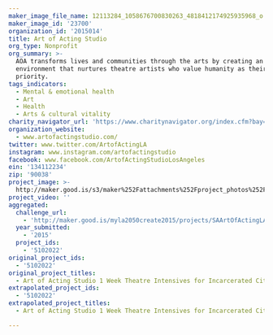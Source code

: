 ```yaml
---
maker_image_file_name: 12113284_1058676700830263_4818412174925935968_o.jpg
maker_image_id: '23700'
organization_id: '2015014'
title: Art of Acting Studio
org_type: Nonprofit
org_summary: >-
  AOA transforms lives and communities through the arts by creating an
  environment that nurtures theatre artists who value humanity as their first
  priority.
tags_indicators:
  - Mental & emotional health
  - Art
  - Health
  - Arts & cultural vitality
charity_navigator_url: 'https://www.charitynavigator.org/index.cfm?bay=search.profile&ein=134112234'
organization_website:
  - www.artofactingstudio.com/
twitter: www.twitter.com/ArtofActingLA
instagram: www.instagram.com/artofactingstudio
facebook: www.facebook.com/ArtofActingStudioLosAngeles
ein: '134112234'
zip: '90038'
project_image: >-
  http://maker.good.is/s3/maker%252Fattachments%252Fproject_photos%252Fimages%252F23700%252Fdisplay%252F12113284_1058676700830263_4818412174925935968_o.jpg=c570x385
project_video: ''
aggregated:
  challenge_url:
    - 'http://maker.good.is/myla2050create2015/projects/SAArtOfActingLA.html'
  year_submitted:
    - '2015'
  project_ids:
    - '5102022'
original_project_ids:
  - '5102022'
original_project_titles:
  - Art of Acting Studio 1 Week Theatre Intensives for Incarcerated Citizens
extrapolated_project_ids:
  - '5102022'
extrapolated_project_titles:
  - Art of Acting Studio 1 Week Theatre Intensives for Incarcerated Citizens

---
```


